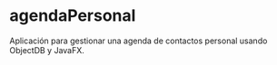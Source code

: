 # agendaPersonal
Aplicación para gestionar una agenda de contactos personal usando ObjectDB y JavaFX.
